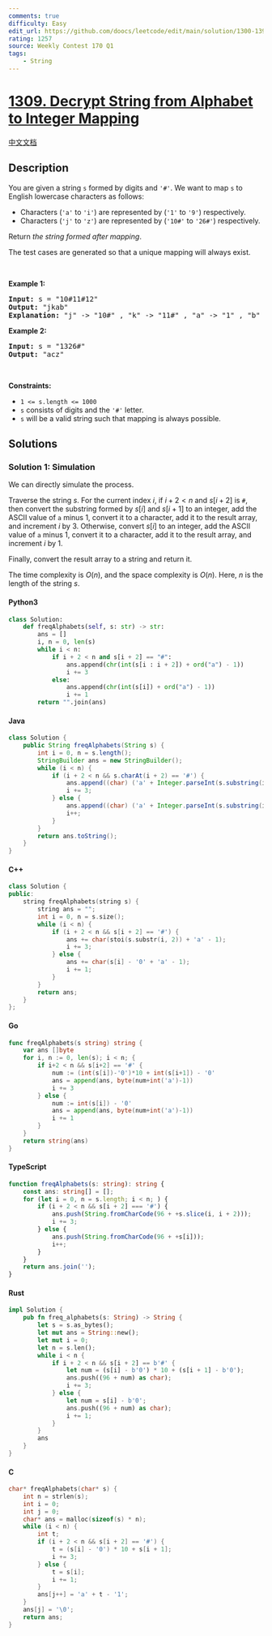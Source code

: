 ```yaml
---
comments: true
difficulty: Easy
edit_url: https://github.com/doocs/leetcode/edit/main/solution/1300-1399/1309.Decrypt%20String%20from%20Alphabet%20to%20Integer%20Mapping/README_EN.md
rating: 1257
source: Weekly Contest 170 Q1
tags:
    - String
---
```


<!-- problem:start -->

# [1309. Decrypt String from Alphabet to Integer Mapping](https://leetcode.com/problems/decrypt-string-from-alphabet-to-integer-mapping)

[中文文档](/solution/1300-1399/1309.Decrypt%20String%20from%20Alphabet%20to%20Integer%20Mapping/README.md)

## Description

<!-- description:start -->

<p>You are given a string <code>s</code> formed by digits and <code>&#39;#&#39;</code>. We want to map <code>s</code> to English lowercase characters as follows:</p>

<ul>
	<li>Characters (<code>&#39;a&#39;</code> to <code>&#39;i&#39;</code>) are represented by (<code>&#39;1&#39;</code> to <code>&#39;9&#39;</code>) respectively.</li>
	<li>Characters (<code>&#39;j&#39;</code> to <code>&#39;z&#39;</code>) are represented by (<code>&#39;10#&#39;</code> to <code>&#39;26#&#39;</code>) respectively.</li>
</ul>

<p>Return <em>the string formed after mapping</em>.</p>

<p>The test cases are generated so that a unique mapping will always exist.</p>

<p>&nbsp;</p>
<p><strong class="example">Example 1:</strong></p>

<pre>
<strong>Input:</strong> s = &quot;10#11#12&quot;
<strong>Output:</strong> &quot;jkab&quot;
<strong>Explanation:</strong> &quot;j&quot; -&gt; &quot;10#&quot; , &quot;k&quot; -&gt; &quot;11#&quot; , &quot;a&quot; -&gt; &quot;1&quot; , &quot;b&quot; -&gt; &quot;2&quot;.
</pre>

<p><strong class="example">Example 2:</strong></p>

<pre>
<strong>Input:</strong> s = &quot;1326#&quot;
<strong>Output:</strong> &quot;acz&quot;
</pre>

<p>&nbsp;</p>
<p><strong>Constraints:</strong></p>

<ul>
	<li><code>1 &lt;= s.length &lt;= 1000</code></li>
	<li><code>s</code> consists of digits and the <code>&#39;#&#39;</code> letter.</li>
	<li><code>s</code> will be a valid string such that mapping is always possible.</li>
</ul>

<!-- description:end -->

## Solutions

<!-- solution:start -->

### Solution 1: Simulation

We can directly simulate the process.

Traverse the string $s$. For the current index $i$, if $i + 2 < n$ and $s[i + 2]$ is `#`, then convert the substring formed by $s[i]$ and $s[i + 1]$ to an integer, add the ASCII value of `a` minus 1, convert it to a character, add it to the result array, and increment $i$ by 3. Otherwise, convert $s[i]$ to an integer, add the ASCII value of `a` minus 1, convert it to a character, add it to the result array, and increment $i$ by 1.

Finally, convert the result array to a string and return it.

The time complexity is $O(n)$, and the space complexity is $O(n)$. Here, $n$ is the length of the string $s$.

<!-- tabs:start -->

#### Python3

```python
class Solution:
    def freqAlphabets(self, s: str) -> str:
        ans = []
        i, n = 0, len(s)
        while i < n:
            if i + 2 < n and s[i + 2] == "#":
                ans.append(chr(int(s[i : i + 2]) + ord("a") - 1))
                i += 3
            else:
                ans.append(chr(int(s[i]) + ord("a") - 1))
                i += 1
        return "".join(ans)
```

#### Java

```java
class Solution {
    public String freqAlphabets(String s) {
        int i = 0, n = s.length();
        StringBuilder ans = new StringBuilder();
        while (i < n) {
            if (i + 2 < n && s.charAt(i + 2) == '#') {
                ans.append((char) ('a' + Integer.parseInt(s.substring(i, i + 2)) - 1));
                i += 3;
            } else {
                ans.append((char) ('a' + Integer.parseInt(s.substring(i, i + 1)) - 1));
                i++;
            }
        }
        return ans.toString();
    }
}
```

#### C++

```cpp
class Solution {
public:
    string freqAlphabets(string s) {
        string ans = "";
        int i = 0, n = s.size();
        while (i < n) {
            if (i + 2 < n && s[i + 2] == '#') {
                ans += char(stoi(s.substr(i, 2)) + 'a' - 1);
                i += 3;
            } else {
                ans += char(s[i] - '0' + 'a' - 1);
                i += 1;
            }
        }
        return ans;
    }
};
```

#### Go

```go
func freqAlphabets(s string) string {
	var ans []byte
	for i, n := 0, len(s); i < n; {
		if i+2 < n && s[i+2] == '#' {
			num := (int(s[i])-'0')*10 + int(s[i+1]) - '0'
			ans = append(ans, byte(num+int('a')-1))
			i += 3
		} else {
			num := int(s[i]) - '0'
			ans = append(ans, byte(num+int('a')-1))
			i += 1
		}
	}
	return string(ans)
}
```

#### TypeScript

```ts
function freqAlphabets(s: string): string {
    const ans: string[] = [];
    for (let i = 0, n = s.length; i < n; ) {
        if (i + 2 < n && s[i + 2] === '#') {
            ans.push(String.fromCharCode(96 + +s.slice(i, i + 2)));
            i += 3;
        } else {
            ans.push(String.fromCharCode(96 + +s[i]));
            i++;
        }
    }
    return ans.join('');
}
```

#### Rust

```rust
impl Solution {
    pub fn freq_alphabets(s: String) -> String {
        let s = s.as_bytes();
        let mut ans = String::new();
        let mut i = 0;
        let n = s.len();
        while i < n {
            if i + 2 < n && s[i + 2] == b'#' {
                let num = (s[i] - b'0') * 10 + (s[i + 1] - b'0');
                ans.push((96 + num) as char);
                i += 3;
            } else {
                let num = s[i] - b'0';
                ans.push((96 + num) as char);
                i += 1;
            }
        }
        ans
    }
}
```

#### C

```c
char* freqAlphabets(char* s) {
    int n = strlen(s);
    int i = 0;
    int j = 0;
    char* ans = malloc(sizeof(s) * n);
    while (i < n) {
        int t;
        if (i + 2 < n && s[i + 2] == '#') {
            t = (s[i] - '0') * 10 + s[i + 1];
            i += 3;
        } else {
            t = s[i];
            i += 1;
        }
        ans[j++] = 'a' + t - '1';
    }
    ans[j] = '\0';
    return ans;
}
```

<!-- tabs:end -->

<!-- solution:end -->

<!-- problem:end -->

